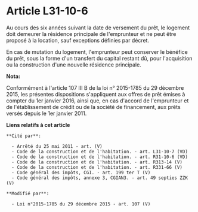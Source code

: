 # Article L31-10-6

Au cours des six années suivant la date de versement du prêt, le logement doit demeurer la résidence principale de
l'emprunteur et ne peut être proposé à la location, sauf exceptions définies par décret. 

En cas de mutation du logement, l'emprunteur peut conserver le bénéfice du prêt, sous la forme d'un transfert du capital
restant dû, pour l'acquisition ou la construction d'une nouvelle résidence principale.

**Nota:**

Conformément à l'article 107 III B de la loi n° 2015-1785 du 29 décembre 2015, les présentes dispositions s'appliquent aux
offres de prêt émises à compter du 1er janvier 2016, ainsi que, en cas d'accord de l'emprunteur et de l'établissement de
crédit ou de la société de financement, aux prêts versés depuis le 1er janvier 2011.

**Liens relatifs à cet article**

	**Cité par**:

	  - Arrêté du 25 mai 2011 - art. (V)
	  - Code de la construction et de l'habitation. - art. L31-10-7 (VD)
	  - Code de la construction et de l'habitation. - art. R31-10-6 (VD)
	  - Code de la construction et de l'habitation. - art. R313-14 (V)
	  - Code de la construction et de l'habitation. - art. R331-66 (V)
	  - Code général des impôts, CGI. - art. 199 ter T (V)
	  - Code général des impôts, annexe 3, CGIAN3. - art. 49 septies ZZK (V)

	**Modifié par**:

	  - Loi n°2015-1785 du 29 décembre 2015 - art. 107 (V)
